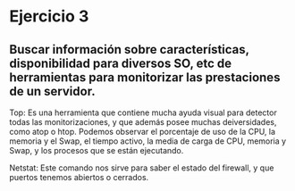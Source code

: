 # Ejercicio 3

## Buscar información sobre características, disponibilidad para diversos SO, etc de herramientas para monitorizar las prestaciones de un servidor.

Top: Es una herramienta que contiene mucha ayuda visual para detector todas las monitorizaciones, y que además posee muchas deiversidades, como atop o htop.
Podemos observar el porcentaje de uso de la CPU, la memoria y el Swap, el tiempo activo, la media de carga de CPU, memoria y Swap, y los procesos que se están ejecutando.

Netstat: Este comando nos sirve para saber el estado del firewall, y que puertos tenemos abiertos o cerrados.
